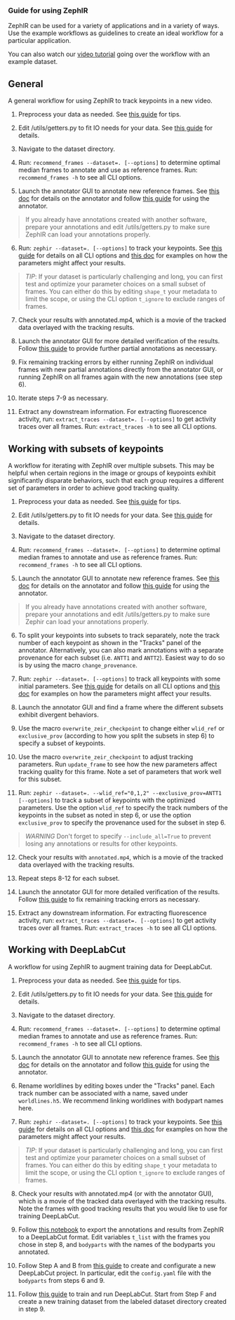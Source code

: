 ### Guide for using ZephIR

ZephIR can be used for a variety of applications and in a variety of ways. Use the example workflows as guidelines to create an ideal workflow for a particular application.

You can also watch our [video tutorial](https://youtu.be/4O9aIftvoqM) going over the workflow with an example dataset.

## General

A general workflow for using ZephIR to track keypoints in a new video.

1. Preprocess your data as needed. See [this guide](https://github.com/venkatachalamlab/ZephIR/blob/main/docs/Guide-data.md) for tips.

2. Edit /utils/getters.py to fit IO needs for your data. See [this guide](https://github.com/venkatachalamlab/ZephIR/blob/main/docs/Guide-data.md) for details. 

3. Navigate to the dataset directory.

4. Run: `recommend_frames --dataset=. [--options]` to determine optimal median frames to annotate and use as reference frames. Run: `recommend_frames -h` to see all CLI options.

5. Launch the annotator GUI to annotate new reference frames. See [this doc](https://github.com/venkatachalamlab/ZephIR/blob/main/docs/annotatorGUI.md) for details on the annotator and follow [this guide](https://github.com/venkatachalamlab/ZephIR/blob/main/docs/Guide-annotatorGUI.md) for using the annotator. 
  > If you already have annotations created with another software, prepare your annotations and edit /utils/getters.py to make sure ZephIR can load your annotations properly.

6. Run: `zephir --dataset=. [--options]` to track your keypoints. See [this guide](https://github.com/venkatachalamlab/ZephIR/blob/main/docs/Guide-parameters.md) for details on all CLI options and [this doc](https://github.com/venkatachalamlab/ZephIR/blob/main/docs/examples.md) for examples on how the parameters might affect your results.
  > *TIP*: If your dataset is particularly challenging and long, you can first test and optimize your parameter choices on a small subset of frames. You can either do this by editing `shape_t` your metadata to limit the scope, or using the CLI option `t_ignore` to exclude ranges of frames.

7. Check your results with annotated.mp4, which is a movie of the tracked data overlayed with the tracking results. 

8. Launch the annotator GUI for more detailed verification of the results. Follow [this guide](https://github.com/venkatachalamlab/ZephIR/blob/main/docs/Guide-annotatorGUI.md) to provide further partial annotations as necessary.

9. Fix remaining tracking errors by either running ZephIR on individual frames with new partial annotations directly from the annotator GUI, or running ZephIR on all frames again with the new annotations (see step 6).

10. Iterate steps 7-9 as necessary.

10. Extract any downstream information. For extracting fluorescence activity, run: `extract_traces --dataset=. [--options]` to get activity traces over all frames. Run: `extract_traces -h` to see all CLI options.


## Working with subsets of keypoints

A workflow for iterating with ZephIR over multiple subsets. 
This may be helpful when certain regions in the image or groups of keypoints exhibit significantly disparate behaviors, such that each group requires a different set of parameters in order to achieve good tracking quality.


1. Preprocess your data as needed. See [this guide](https://github.com/venkatachalamlab/ZephIR/blob/main/docs/Guide-data.md) for tips.

2. Edit /utils/getters.py to fit IO needs for your data. See [this guide](https://github.com/venkatachalamlab/ZephIR/blob/main/docs/Guide-data.md) for details. 

3. Navigate to the dataset directory.

4. Run: `recommend_frames --dataset=. [--options]` to determine optimal median frames to annotate and use as reference frames. Run: `recommend_frames -h` to see all CLI options.

5. Launch the annotator GUI to annotate new reference frames. See [this doc](https://github.com/venkatachalamlab/ZephIR/blob/main/docs/annotatorGUI.md) for details on the annotator and follow [this guide](https://github.com/venkatachalamlab/ZephIR/blob/main/docs/Guide-annotatorGUI.md) for using the annotator. 
  > If you already have annotations created with another software, prepare your annotations and edit /utils/getters.py to make sure Zephir can load your annotations properly.

6. To split your keypoints into subsets to track separately, note the track number of each keypoint as shown in the "Tracks" panel of the annotator. Alternatively, you can also mark annotations with a separate provenance for each subset (i.e. `ANTT1` and `ANTT2`). Easiest way to do so is by using the macro `change_provenance`.

7. Run: `zephir --dataset=. [--options]` to track all keypoints with some initial parameters. 
See [this guide](https://github.com/venkatachalamlab/ZephIR/blob/main/docs/Guide-parameters.md) for details on all CLI options and [this doc](https://github.com/venkatachalamlab/ZephIR/blob/main/docs/examples.md) for examples on how the parameters might affect your results.

8. Launch the annotator GUI and find a frame where the different subsets exhibit divergent behaviors. 

9. Use the macro `overwrite_zeir_checkpoint` to change either `wlid_ref` or `exclusive_prov` (according to how you split the subsets in step 6) to specify a subset of keypoints.

10. Use the macro `overwrite_zeir_checkpoint` to adjust tracking parameters. Run `update_frame` to see how the new parameters affect tracking quality for this frame. Note a set of parameters that work well for this subset.

11. Run: `zephir --dataset=. --wlid_ref="0,1,2" --exclusive_prov=ANTT1 [--options]` to track a subset of keypoints with the optimized parameters. Use the option `wlid_ref` to specify the track numbers of the keypoints in the subset as noted in step 6, or use the option `exclusive_prov` to specify the provenance used for the subset in step 6. 
  > *WARNING* Don't forget to specify `--include_all=True` to prevent losing any annotations or results for other keypoints.

12. Check your results with `annotated.mp4`, which is a movie of the tracked data overlayed with the tracking results. 

13. Repeat steps 8-12 for each subset.

14. Launch the annotator GUI for more detailed verification of the results. Follow [this guide](https://github.com/venkatachalamlab/ZephIR/blob/main/docs/Guide-annotatorGUI.md) to fix remaining tracking errors as necessary.

15. Extract any downstream information. For extracting fluorescence activity, run: `extract_traces --dataset=. [--options]` to get activity traces over all frames. Run: `extract_traces -h` to see all CLI options.


## Working with DeepLabCut

A workflow for using ZephIR to augment training data for DeepLabCut.

1. Preprocess your data as needed. See [this guide](https://github.com/venkatachalamlab/ZephIR/blob/main/docs/Guide-data.md) for tips.

2. Edit /utils/getters.py to fit IO needs for your data. See [this guide](https://github.com/venkatachalamlab/ZephIR/blob/main/docs/Guide-data.md) for details. 

3. Navigate to the dataset directory.

4. Run: `recommend_frames --dataset=. [--options]` to determine optimal median frames to annotate and use as reference frames. Run: `recommend_frames -h` to see all CLI options.

5. Launch the annotator GUI to annotate new reference frames. See [this doc](https://github.com/venkatachalamlab/ZephIR/blob/main/docs/annotatorGUI.md) for details on the annotator and follow [this guide](https://github.com/venkatachalamlab/ZephIR/blob/main/docs/Guide-annotatorGUI.md) for using the annotator. 

6. Rename worldlines by editing boxes under the "Tracks" panel. Each track number can be associated with a name, saved under `worldlines.h5`. We recommend linking worldlines with bodypart names here.

7. Run: `zephir --dataset=. [--options]` to track your keypoints. See [this guide](https://github.com/venkatachalamlab/ZephIR/blob/main/docs/Guide-parameters.md) for details on all CLI options and [this doc](https://github.com/venkatachalamlab/ZephIR/blob/main/docs/examples.md) for examples on how the parameters might affect your results.
  > *TIP*: If your dataset is particularly challenging and long, you can first test and optimize your parameter choices on a small subset of frames. You can either do this by editing `shape_t` your metadata to limit the scope, or using the CLI option `t_ignore` to exclude ranges of frames.

8. Check your results with annotated.mp4 (or with the annotator GUI), which is a movie of the tracked data overlayed with the tracking results. Note the frames with good tracking results that you would like to use for training DeepLabCut.

9. Follow [this notebook](https://github.com/venkatachalamlab/ZephIR/blob/main/notebooks/export_to_deeplabcut.ipynb) to export the annotations and results from ZephIR to a DeepLabCut format. Edit variables `t_list` with the frames you chose in step 8, and `bodyparts` with the names of the bodyparts you annotated.

10. Follow Step A and B from [this guide](https://deeplabcut.github.io/DeepLabCut/docs/standardDeepLabCut_UserGuide.html) to create and configurate a new DeepLabCut project. In particular, edit the `config.yaml` file with the `bodyparts` from steps 6 and 9. 

12. Follow [this guide](https://deeplabcut.github.io/DeepLabCut/docs/standardDeepLabCut_UserGuide.html) to train and run DeepLabCut. Start from Step F and create a new training dataset from the labeled dataset directory created in step 9.
